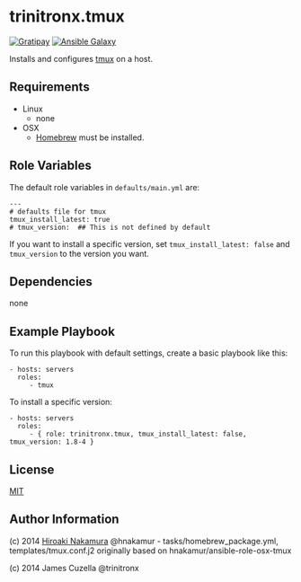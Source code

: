 trinitronx.tmux
=========
[![Gratipay](http://img.shields.io/gratipay/trinitronx.svg)](https://www.gratipay.com/trinitronx)
[![Ansible Galaxy](https://img.shields.io/ansible/role/1672.svg)](https://galaxy.ansible.com/detail#/role/1672)

Installs and configures [tmux][1] on a host.

Requirements
------------

 - Linux
   - none
 - OSX
   - [Homebrew][2] must be installed.

Role Variables
--------------

The default role variables in `defaults/main.yml` are:

    ---
    # defaults file for tmux
    tmux_install_latest: true
    # tmux_version:  ## This is not defined by default

If you want to install a specific version, set `tmux_install_latest: false` and `tmux_version` to the version you want.

Dependencies
------------

none

Example Playbook
----------------

To run this playbook with default settings, create a basic playbook like this:

    - hosts: servers
      roles:
         - tmux

To install a specific version:

    - hosts: servers
      roles:
         - { role: trinitronx.tmux, tmux_install_latest: false, tmux_version: 1.8-4 }


License
-------

[MIT][3]

Author Information
------------------


(c) 2014 [Hiroaki Nakamura][4] @hnakamur - tasks/homebrew_package.yml, templates/tmux.conf.j2 originally based on hnakamur/ansible-role-osx-tmux

(c) 2014 James Cuzella @trinitronx

[1]: http://tmux.sourceforge.net/
[2]: http://brew.sh/
[3]: http://choosealicense.com/licenses/mit/
[4]: http://hnakamur.github.io/
